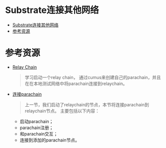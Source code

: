 # Substrate连接其他网络

<!--ts-->
* [Substrate连接其他网络](#substrate连接其他网络)
* [参考资源](#参考资源)

<!-- Created by https://github.com/ekalinin/github-markdown-toc -->
<!-- Added by: runner, at: Mon Jul 18 16:18:31 UTC 2022 -->

<!--te-->

# 参考资源

- [Relay Chain](https://web.archive.org/web/20220628065121/https://mp.weixin.qq.com/s/QSJRjdvqKgbY9eMbdhpVOA)
  > 学习启动一个relay chain， 通过cumus来创建自己的parachain，并且在在本地测试网络中将parachain连接到relaychain。
- [连接parachain](https://web.archive.org/web/20220628074818/https://mp.weixin.qq.com/s/hF3vevPi4ZLuXwR2Ehhp_A)
  > 上一节，我们启动了relaychain的节点，本节将连接parachain到relaychain节点。 主要包括以下内容：
    - 启动parachain；
    - parachain注册；
    - 和parachain交互；
    - 连接到添加的parachain节点。 